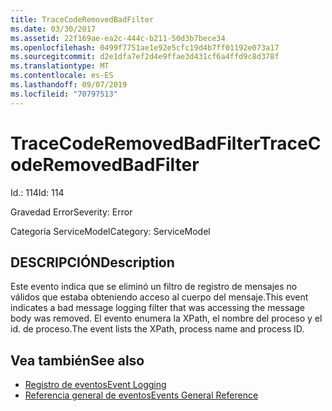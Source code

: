 ```yaml
---
title: TraceCodeRemovedBadFilter
ms.date: 03/30/2017
ms.assetid: 22f169ae-ea2c-444c-b211-50d3b7bece34
ms.openlocfilehash: 0499f7751ae1e92e5cfc19d4b7ff01192e073a17
ms.sourcegitcommit: d2e1dfa7ef2d4e9ffae3d431cf6a4ffd9c8d378f
ms.translationtype: MT
ms.contentlocale: es-ES
ms.lasthandoff: 09/07/2019
ms.locfileid: "70797513"
---
```

# <a name="tracecoderemovedbadfilter"></a><span data-ttu-id="e609f-102">TraceCodeRemovedBadFilter</span><span class="sxs-lookup"><span data-stu-id="e609f-102">TraceCodeRemovedBadFilter</span></span>
<span data-ttu-id="e609f-103">Id.: 114</span><span class="sxs-lookup"><span data-stu-id="e609f-103">Id: 114</span></span>  
  
 <span data-ttu-id="e609f-104">Gravedad Error</span><span class="sxs-lookup"><span data-stu-id="e609f-104">Severity: Error</span></span>  
  
 <span data-ttu-id="e609f-105">Categoría ServiceModel</span><span class="sxs-lookup"><span data-stu-id="e609f-105">Category: ServiceModel</span></span>  
  
## <a name="description"></a><span data-ttu-id="e609f-106">DESCRIPCIÓN</span><span class="sxs-lookup"><span data-stu-id="e609f-106">Description</span></span>  
 <span data-ttu-id="e609f-107">Este evento indica que se eliminó un filtro de registro de mensajes no válidos que estaba obteniendo acceso al cuerpo del mensaje.</span><span class="sxs-lookup"><span data-stu-id="e609f-107">This event indicates a bad message logging filter that was accessing the message body was removed.</span></span> <span data-ttu-id="e609f-108">El evento enumera la XPath, el nombre del proceso y el id. de proceso.</span><span class="sxs-lookup"><span data-stu-id="e609f-108">The event lists the XPath, process name and process ID.</span></span>  
  
## <a name="see-also"></a><span data-ttu-id="e609f-109">Vea también</span><span class="sxs-lookup"><span data-stu-id="e609f-109">See also</span></span>

- [<span data-ttu-id="e609f-110">Registro de eventos</span><span class="sxs-lookup"><span data-stu-id="e609f-110">Event Logging</span></span>](index.md)
- [<span data-ttu-id="e609f-111">Referencia general de eventos</span><span class="sxs-lookup"><span data-stu-id="e609f-111">Events General Reference</span></span>](events-general-reference.md)
